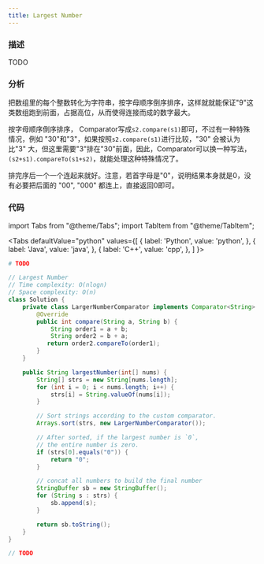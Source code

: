 ```yaml
---
title: Largest Number
---
```


### 描述

TODO

### 分析

把数组里的每个整数转化为字符串，按字母顺序倒序排序，这样就就能保证"9"这类数组跑到前面，占据高位，从而使得连接而成的数字最大。

按字母顺序倒序排序， Comparator写成`s2.compare(s1)`即可，不过有一种特殊情况，例如 "30"和"3"，如果按照`s2.compare(s1)`进行比较，"30" 会被认为比"3" 大，但这里需要"3"排在"30"前面，因此，Comparator可以换一种写法，`(s2+s1).compareTo(s1+s2)`，就能处理这种特殊情况了。

排完序后一个一个连起来就好。注意，若首字母是"0"，说明结果本身就是0，没有必要把后面的 "00", "000" 都连上，直接返回0即可。

### 代码

import Tabs from "@theme/Tabs";
import TabItem from "@theme/TabItem";

<Tabs
defaultValue="python"
values={[
{ label: 'Python', value: 'python', },
{ label: 'Java', value: 'java', },
{ label: 'C++', value: 'cpp', },
]
}>
<TabItem value="python">

```python
# TODO
```

</TabItem>
<TabItem value="java">

```java
// Largest Number
// Time complexity: O(nlogn)
// Space complexity: O(n)
class Solution {
    private class LargerNumberComparator implements Comparator<String> {
        @Override
        public int compare(String a, String b) {
            String order1 = a + b;
            String order2 = b + a;
           return order2.compareTo(order1);
        }
    }

    public String largestNumber(int[] nums) {
        String[] strs = new String[nums.length];
        for (int i = 0; i < nums.length; i++) {
            strs[i] = String.valueOf(nums[i]);
        }

        // Sort strings according to the custom comparator.
        Arrays.sort(strs, new LargerNumberComparator());

        // After sorted, if the largest number is `0`,
        // the entire number is zero.
        if (strs[0].equals("0")) {
            return "0";
        }

        // concat all numbers to build the final number
        StringBuffer sb = new StringBuffer();
        for (String s : strs) {
            sb.append(s);
        }

        return sb.toString();
    }
}
```

</TabItem>
<TabItem value="cpp">

```cpp
// TODO
```

</TabItem>
</Tabs>
